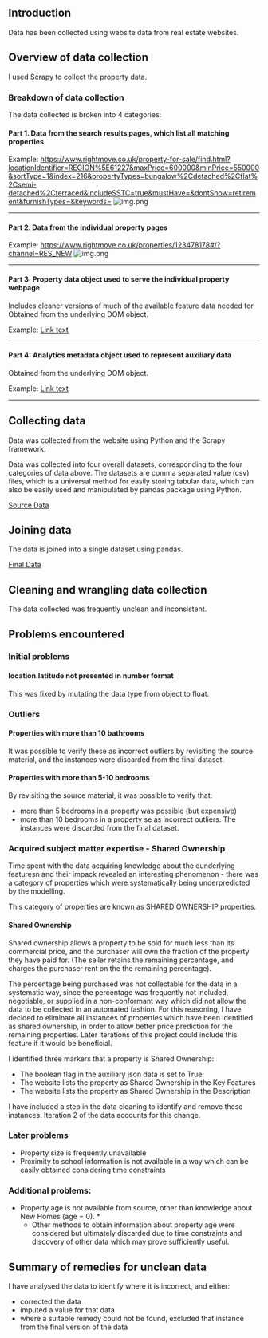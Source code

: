 
## Introduction
Data has been collected using website data from real estate websites.

## Overview of data collection

I used Scrapy to collect the property data.

### Breakdown of data collection

The data collected is broken into 4 categories:


#### Part 1. Data from the search results pages, which list all matching properties

Example: https://www.rightmove.co.uk/property-for-sale/find.html?locationIdentifier=REGION%5E61227&maxPrice=600000&minPrice=550000&sortType=1&index=216&propertyTypes=bungalow%2Cdetached%2Cflat%2Csemi-detached%2Cterraced&includeSSTC=true&mustHave=&dontShow=retirement&furnishTypes=&keywords=
![img.png](../capstone_artifacts/images/05__01_img.png)

---

#### Part 2. Data from the individual property pages

Example: https://www.rightmove.co.uk/properties/123478178#/?channel=RES_NEW
![img.png](../capstone_artifacts/images/05__02_img.png)

---
#### Part 3: Property data object used to serve the individual property webpage

Includes cleaner versions of much of the available feature data needed for Obtained from the underlying DOM object.

Example: [Link text](../capstone_artifacts/json/05__01_model_data.json)

---

#### Part 4: Analytics metadata object used to represent auxiliary data

Obtained from the underlying DOM object.

Example: [Link text](../capstone_artifacts/json/05__02_metadata.json)


---

## Collecting data

Data was collected from the website using Python and the Scrapy framework.

Data was collected into four overall datasets, corresponding to the four categories of data above.
The datasets are comma separated value (csv) files, which is a universal method for easily storing tabular data, which can also be easily used and manipulated by pandas package using Python. 

[Source Data](../data/final_split)


## Joining data

The data is joined into a single dataset using pandas.

[Final Data](../data/final/df_listings.csv)


## Cleaning and wrangling data collection

The data collected was frequently unclean and inconsistent.

## Problems encountered

### Initial problems

#### location.latitude not presented in number format

This was fixed by mutating the data type from object to float.


### Outliers

#### Properties with more than 10 bathrooms

It was possible to verify these as incorrect outliers by revisiting the source material, and the instances were discarded from the final dataset.

#### Properties with more than 5-10 bedrooms

By revisiting the source material, it was possible to verify that:
* more than 5 bedrooms in a property was possible (but expensive)
* more than 10 bedrooms in a property  se as incorrect outliers. The instances were discarded from the final dataset.


### Acquired subject matter expertise - Shared Ownership

Time spent with the data acquiring knowledge about the eunderlying featuresn and their impack revealed an interesting phenomenon - there was a category of properties which were systematically being underpredicted by the modelling.

This category of properties are known as SHARED OWNERSHIP properties.

#### Shared Ownership

Shared ownership allows a property to be sold for much less than its commercial price, and the purchaser will own the fraction of the property they have paid for. (The seller retains the remaining percentage, and charges the purchaser rent on the the remaining percentage).

The percentage being purchased was not collectable for the data in a systematic way, since the percentage was frequently not included, negotiable, or supplied in a non-conformant way which did not allow the data to be collected in an automated fashion. For this reasoning, I have decided to eliminate all instances of properties which have been identified as shared ownership, in order to allow better price prediction for the remaining properties. Later iterations of this project could include this feature if it would be beneficial. 

I identified three markers that a property is Shared Ownership:
* The boolean flag in the auxiliary json data is set to True:
* The website lists the property as Shared Ownership in the Key Features
* The website lists the property as Shared Ownership in the Description

I have included a step in the data cleaning to identify and remove these instances. Iteration 2 of the data accounts for this change.

### Later problems


* Property size is frequently unavailable
* Proximity to school information is not available in a way which can be easily obtained considering time constraints

### Additional problems:

* Property age is not available from source, other than knowledge about New Homes (age = 0).
  * 
  * Other methods to obtain information about property age were considered but ultimately discarded due to time constraints and discovery of other data which may prove sufficiently useful.


## Summary of remedies for unclean data

I have analysed the data to identify where it is incorrect, and either:
* corrected the data
* imputed a value for that data
* where a suitable remedy could not be found, excluded that instance from the final version of the data